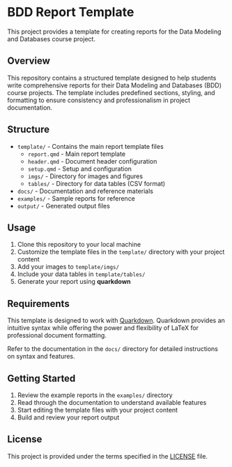 # BDD Report Template

This project provides a template for creating reports for the Data Modeling and Databases course project.

## Overview

This repository contains a structured template designed to help students write comprehensive reports for their Data Modeling and Databases (BDD) course projects. The template includes predefined sections, styling, and formatting to ensure consistency and professionalism in project documentation.

## Structure

- `template/` - Contains the main report template files
  - `report.qmd` - Main report template
  - `header.qmd` - Document header configuration
  - `setup.qmd` - Setup and configuration
  - `imgs/` - Directory for images and figures
  - `tables/` - Directory for data tables (CSV format)
- `docs/` - Documentation and reference materials
- `examples/` - Sample reports for reference
- `output/` - Generated output files

## Usage

1. Clone this repository to your local machine
2. Customize the template files in the `template/` directory with your project content
3. Add your images to `template/imgs/`
4. Include your data tables in `template/tables/`
5. Generate your report using **quarkdown**

## Requirements

This template is designed to work with [Quarkdown](https://github.com/iamgio/quarkdown). Quarkdown provides an intuitive syntax while offering the power and flexibility of LaTeX for professional document formatting.

Refer to the documentation in the `docs/` directory for detailed instructions on syntax and features.

## Getting Started

1. Review the example reports in the `examples/` directory
2. Read through the documentation to understand available features
3. Start editing the template files with your project content
4. Build and review your report output

## License

This project is provided under the terms specified in the [LICENSE](LICENSE) file.